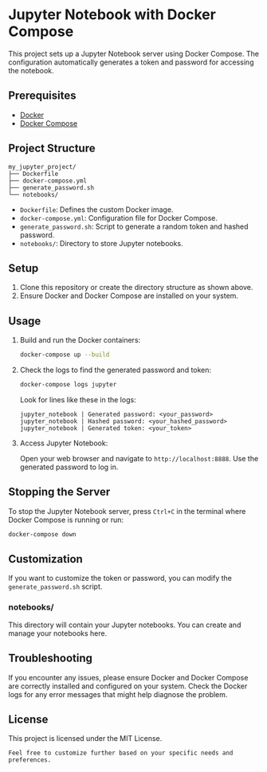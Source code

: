 # Jupyter Notebook with Docker Compose

This project sets up a Jupyter Notebook server using Docker Compose. The configuration automatically generates a token and password for accessing the notebook.

## Prerequisites

- [Docker](https://docs.docker.com/get-docker/)
- [Docker Compose](https://docs.docker.com/compose/install/)

## Project Structure

```
my_jupyter_project/
├── Dockerfile
├── docker-compose.yml
├── generate_password.sh
└── notebooks/
```

- `Dockerfile`: Defines the custom Docker image.
- `docker-compose.yml`: Configuration file for Docker Compose.
- `generate_password.sh`: Script to generate a random token and hashed password.
- `notebooks/`: Directory to store Jupyter notebooks.

## Setup

1. Clone this repository or create the directory structure as shown above.
2. Ensure Docker and Docker Compose are installed on your system.

## Usage

1. Build and run the Docker containers:

   ```bash
   docker-compose up --build
   ```

2. Check the logs to find the generated password and token:

   ```bash
   docker-compose logs jupyter
   ```

   Look for lines like these in the logs:

   ```
   jupyter_notebook | Generated password: <your_password>
   jupyter_notebook | Hashed password: <your_hashed_password>
   jupyter_notebook | Generated token: <your_token>
   ```

3. Access Jupyter Notebook:

   Open your web browser and navigate to `http://localhost:8888`. Use the generated password to log in.

## Stopping the Server

To stop the Jupyter Notebook server, press `Ctrl+C` in the terminal where Docker Compose is running or run:

```bash
docker-compose down
```

## Customization

If you want to customize the token or password, you can modify the `generate_password.sh` script.

### notebooks/

This directory will contain your Jupyter notebooks. You can create and manage your notebooks here.

## Troubleshooting

If you encounter any issues, please ensure Docker and Docker Compose are correctly installed and configured on your system. Check the Docker logs for any error messages that might help diagnose the problem.

## License

This project is licensed under the MIT License.
```
Feel free to customize further based on your specific needs and preferences.